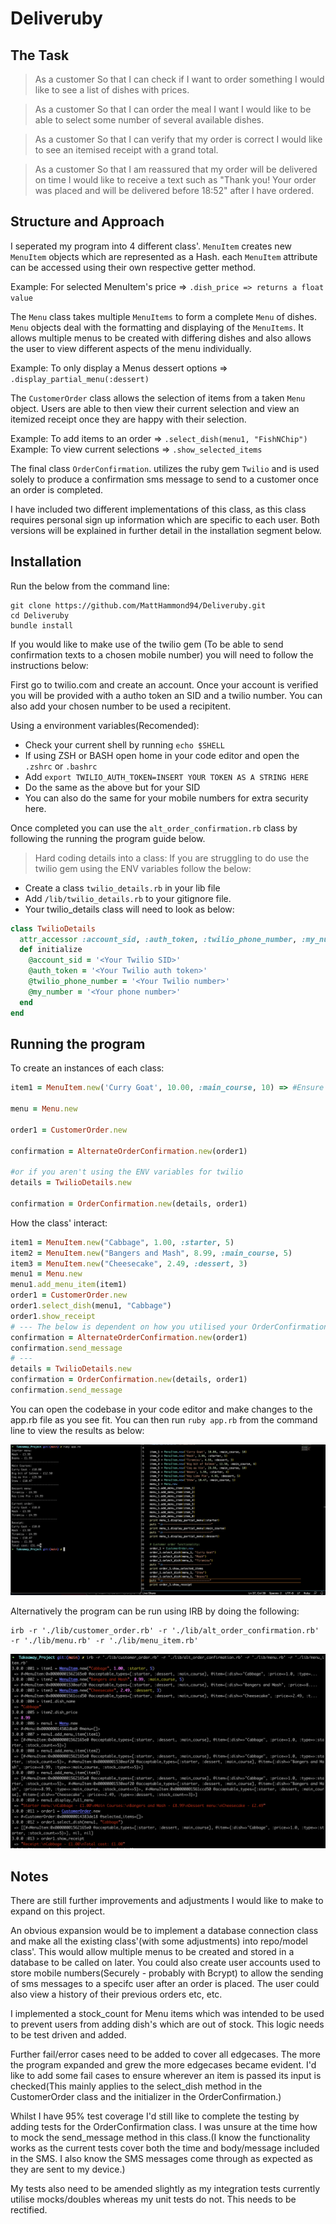 # Deliveruby

## The Task
> As a customer
> So that I can check if I want to order something
> I would like to see a list of dishes with prices.

> As a customer
> So that I can order the meal I want
> I would like to be able to select some number of several available dishes.

> As a customer
> So that I can verify that my order is correct
> I would like to see an itemised receipt with a grand total.

> As a customer
> So that I am reassured that my order will be delivered on time
> I would like to receive a text such as "Thank you! Your order was placed and will be delivered before 18:52" after I have ordered.

## Structure and Approach
I seperated my program into 4 different class'.
``MenuItem`` creates new ``MenuItem`` objects which are represented as a Hash. each ``MenuItem`` attribute can be accessed using their own respective getter method.

Example: For selected MenuItem's price => ``.dish_price => returns a float value``

The ``Menu`` class takes multiple ``MenuItems`` to form a complete ``Menu`` of dishes.
``Menu`` objects deal with the formatting and displaying of the ``MenuItems``. 
It allows multiple menus to be created with differing dishes and also allows the user
to view different aspects of the menu individually.

Example: To only display a Menus dessert options => ``.display_partial_menu(:dessert)``

The ``CustomerOrder`` class allows the selection of items from a taken ``Menu`` object. 
Users are able to then view their current selection and view an itemized receipt
once they are happy with their selection.

Example: To add items to an order => ``.select_dish(menu1, "FishNChip")``
Example: To view current selections => ``.show_selected_items``

The final class ``OrderConfirmation``. utilizes the ruby gem ``Twilio`` and is used solely to produce a confirmation sms message to send to a customer once an order is completed.

I have included two different implementations of this class, as this class requires personal sign up information which are specific to each user. Both versions will be explained in further detail in the installation segment below.

## Installation 
Run the below from the command line:

```
git clone https://github.com/MattHammond94/Deliveruby.git
cd Deliveruby
bundle install
```

If you would like to make use of the twilio gem (To be able to send confirmation texts to a chosen mobile number) you will need to follow the instructions below: 

First go to twilio.com and create an account. 
Once your account is verified you will be provided with a autho token an SID and a twilio number. 
You can also add your chosen number to be used a recipitent. 

Using a environment variables(Recomended):
* Check your current shell by running ```echo $SHELL``` 
* If using ZSH or BASH open home in your code editor and open the ```.zshrc``` or ```.bashrc```
* Add ```export TWILIO_AUTH_TOKEN=INSERT YOUR TOKEN AS A STRING HERE```
* Do the same as the above but for your SID 
* You can also do the same for your mobile numbers for extra security here. 

Once completed you can use the ```alt_order_confirmation.rb``` class by following the running the program guide below.

> Hard coding details into a class: 
> If you are struggling to do use the twilio gem using the ENV variables follow the below:
* Create a class ```twilio_details.rb``` in your lib file
* Add ```/lib/twilio_details.rb``` to your gitignore file.
* Your twilio_details class will need to look as below:

``` ruby
class TwilioDetails
  attr_accessor :account_sid, :auth_token, :twilio_phone_number, :my_number
  def initialize
    @account_sid = '<Your Twilio SID>'
    @auth_token = '<Your Twilio auth token>'
    @twilio_phone_number = '<Your Twilio number>'
    @my_number = '<Your phone number>'
  end
end
```

## Running the program

To create an instances of each class:

```ruby
item1 = MenuItem.new('Curry Goat', 10.00, :main_course, 10) => #Ensure instance is initialised with a string for the title, a float for the price, one of :starter, :main_course or :dessert as a symbol for the type and a int for stock count.

menu = Menu.new

order1 = CustomerOrder.new

confirmation = AlternateOrderConfirmation.new(order1)

#or if you aren't using the ENV variables for twilio
details = TwilioDetails.new

confirmation = OrderConfirmation.new(details, order1)
```

How the class' interact: 

```ruby
item1 = MenuItem.new("Cabbage", 1.00, :starter, 5)
item2 = MenuItem.new("Bangers and Mash", 8.99, :main_course, 5)
item3 = MenuItem.new("Cheesecake", 2.49, :dessert, 3)
menu1 = Menu.new
menu1.add_menu_item(item1)
order1 = CustomerOrder.new
order1.select_dish(menu1, "Cabbage")
order1.show_receipt
# --- The below is dependent on how you utilised your OrderConfirmation class.
confirmation = AlternateOrderConfirmation.new(order1) 
confirmation.send_message
# ---
details = TwilioDetails.new
confirmation = OrderConfirmation.new(details, order1)
confirmation.send_message
```

You can open the codebase in your code editor and make changes to the app.rb file as you see fit. You can then run `ruby app.rb` from the command line to view the results as below:

![running app using app.rb](Deliveruby-app.png)

Alternatively the program can be run using IRB by doing the following: 
```
irb -r './lib/customer_order.rb' -r './lib/alt_order_confirmation.rb' -r './lib/menu.rb' -r './lib/menu_item.rb'
```
![running app using irb](Irb-Deliveruby.png)

## Notes 
There are still further improvements and adjustments I would like to make to expand on this project.

An obvious expansion would be to implement a database connection class and make all the existing class'(with some adjustments) into repo/model class'. This would allow multiple menus to be created and stored in a database to be called on later. You could also create user accounts used to store mobile numbers(Securely - probably with Bcrypt) to allow the sending of sms messages to a specifc user after an order is placed. The user could also view a history of their previous orders etc, etc.

I implemented a stock_count for Menu items which was intended to be used to prevent users from adding dish's which are out of stock. This logic needs to be test driven and added.

Further fail/error cases need to be added to cover all edgecases. The more the program expanded and grew the more edgecases became evident. I'd like to add some fail cases to ensure wherever an item is passed its input is checked(This mainly applies to the select_dish method in the CustomerOrder class and the initializer in the OrderConfirmation.)

Whilst I have 95% test coverage I'd still like to complete the testing by adding tests for the OrderConfirmation class. I was unsure at the time how to mock the send_message method in this class.(I know the functionality works as the current tests cover both the time and body/message included in the SMS. I also know the SMS messages come through as expected as they are sent to my device.)

My tests also need to be amended slightly as my integration tests currently utilise mocks/doubles whereas my unit tests do not. This needs to be rectified.
